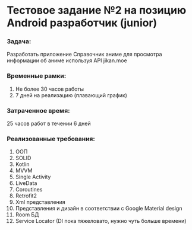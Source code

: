 # Тестовое задание №2 на позицию Android разработчик (junior)

<h3>Задача:</h3>
<p>Разработать приложение Справочник аниме для просмотра
информации об аниме используя API jikan.moe</p>

<h3>Временные рамки: </h3>

1) Не более 30 часов работы
2) 7 дней на реализацию (плавающий график)

<h3><b>Затраченное время: </b></h3>
25 часов работ в течении 6 дней

<h3><b>Реализованные требования: </b></h3>

1) ООП
2) SOLID
3) Kotlin
4) MVVM
5) Single Activity
6) LiveData
7) Coroutines
8) Retrofit2
9) Xml представления
10) Представления и дизайн в соответствии с Google Material design
11) Room БД
12) Service Locator (DI пока тяжеловато, нужно чуть больше времени)


